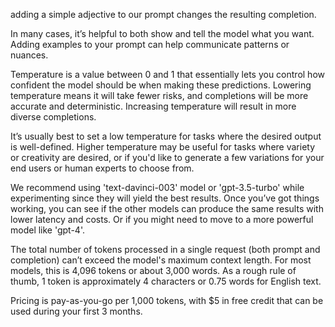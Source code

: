 adding a simple adjective to our prompt changes the resulting completion.

In many cases, it’s helpful to both show and tell the model what you want. Adding examples to your prompt can help communicate patterns or nuances. 

Temperature is a value between 0 and 1 that essentially lets you control how confident the model should be when making these predictions. Lowering temperature means it will take fewer risks, and completions will be more accurate and deterministic. Increasing temperature will result in more diverse completions.

It’s usually best to set a low temperature for tasks where the desired output is well-defined. Higher temperature may be useful for tasks where variety or creativity are desired, or if you'd like to generate a few variations for your end users or human experts to choose from.

We recommend using 'text-davinci-003' model or 'gpt-3.5-turbo' while experimenting since they will yield the best results. Once you’ve got things working, you can see if the other models can produce the same results with lower latency and costs. Or if you might need to move to a more powerful model like 'gpt-4'.

The total number of tokens processed in a single request (both prompt and completion) can’t exceed the model's maximum context length. For most models, this is 4,096 tokens or about 3,000 words. As a rough rule of thumb, 1 token is approximately 4 characters or 0.75 words for English text.

Pricing is pay-as-you-go per 1,000 tokens, with $5 in free credit that can be used during your first 3 months.